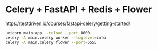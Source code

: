 # Celery + FastAPI + Redis + Flower

https://testdriven.io/courses/fastapi-celery/getting-started/

```bash
uvicorn main:app --reload --port 8000
celery -A main.celery worker --loglevel=info
celery -A main.celery flower --port=5555
```
